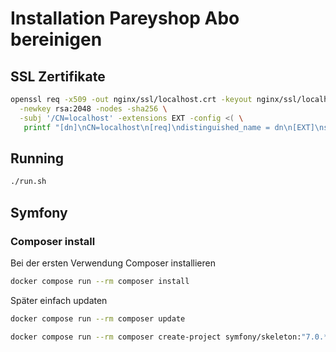 # Installation Pareyshop Abo bereinigen
## SSL Zertifikate
```bash
openssl req -x509 -out nginx/ssl/localhost.crt -keyout nginx/ssl/localhost.key \
  -newkey rsa:2048 -nodes -sha256 \
  -subj '/CN=localhost' -extensions EXT -config <( \
   printf "[dn]\nCN=localhost\n[req]\ndistinguished_name = dn\n[EXT]\nsubjectAltName=DNS:localhost\nkeyUsage=digitalSignature\nextendedKeyUsage=serverAuth")
```

## Running
```bash
./run.sh
```


## Symfony

### Composer install
Bei der ersten Verwendung Composer installieren
```bash
docker compose run --rm composer install
```
Später einfach updaten
```bash
docker compose run --rm composer update
```

```bash
docker compose run --rm composer create-project symfony/skeleton:"7.0.*" .
```
